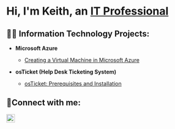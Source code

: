 <h1>Hi, I'm Keith, an <a href="https://www.linkedin.com/in/keith-moore-662a65276/">IT Professional</a></h1>

<h2>👨‍💻 Information Technology Projects:</h2>

- <b>Microsoft Azure</b>
  - [Creating a Virtual Machine in Microsoft Azure](https://github.com/kmoore848623/Azure-VM)

- <b>osTicket (Help Desk Ticketing System)</b>
  - [osTicket: Prerequisites and Installation](https://github.com/kmoore848623/osticket-prereqs)



<h2>🤳Connect with me:</h2>

[<img align="left" alt="Keith | LinkedIn" width="22px" src="https://cdn.jsdelivr.net/npm/simple-icons@v3/icons/linkedin.svg" />][linkedin]

[linkedin]: https://www.linkedin.com/in/keith-moore24/
